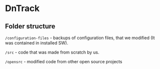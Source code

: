 # DnTrack

## Folder structure
`/configuration-files` - backups of configuration files, that we modified (It was contained in installed SW).

`/src` - code that was made from scratch by us.

`/opensrc` - modified code from other open source projects
